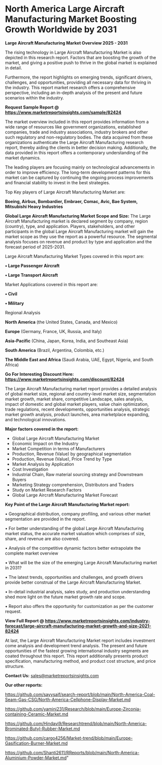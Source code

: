 # North America Large Aircraft Manufacturing Market Boosting Growth Worldwide by 2031

<Strong> Large Aircraft Manufacturing Market Overview 2025 - 2031</strong>

The rising technology in Large Aircraft Manufacturing Market is also depicted in this research report. Factors that are boosting the growth of the market, and giving a positive push to thrive in the global market is explained in detail.

Furthermore, the report highlights on emerging trends, significant drivers, challenges, and opportunities, providing all necessary data for thriving in the industry. This report market research offers a comprehensive perspective, including an in-depth analysis of the present and future scenarios within the industry.

<strong>Request Sample Report @ <a href=https://www.marketreportsinsights.com/sample/82424>https://www.marketreportsinsights.com/sample/82424</a></strong>

The market overview included in this report provides information from a wide range of resources like government organizations, established companies, trade and industry associations, industry brokers and other such regulatory and non-regulatory bodies. The data acquired from these organizations authenticate the Large Aircraft Manufacturing research report, thereby aiding the clients in better decision making. Additionally, the data provided in this report offers a contemporary understanding of the market dynamics.

The leading players are focusing mainly on technological advancements in order to improve efficiency. The long-term development patterns for this market can be captured by continuing the ongoing process improvements and financial stability to invest in the best strategies.

Top Key players of Large Aircraft Manufacturing Market are:

<strong>Boeing, Airbus, Bombardier, Embraer, Comac, Avic, Bae System, Mitsubishi Heavy Industries</strong>

<strong><b>Global Large Aircraft Manufacturing Market Scope and Size:</b></strong>
The Large Aircraft Manufacturing market is declared segment by company, region (country), type, and application. Players, stakeholders, and other participants in the global Large Aircraft Manufacturing market will gain the market scope as they use the report as a powerful resource. The segmental analysis focuses on revenue and product by type and application and the forecast period of 2025-2031.

Large Aircraft Manufacturing Market Types covered in this report are:

<strong>• Large Passenger Aircraft

• Large Transport Aircraft</strong>

Market Applications covered in this report are:

<strong>• Civil

• Military</strong> 

Regional Analysis

<strong>North America</strong> (the United States, Canada, and Mexico)

<strong>Europe</strong> (Germany, France, UK, Russia, and Italy)

<strong>Asia-Pacific</strong> (China, Japan, Korea, India, and Southeast Asia)

<strong>South America</strong> (Brazil, Argentina, Colombia, etc.)

<strong>The Middle East and Africa</strong> (Saudi Arabia, UAE, Egypt, Nigeria, and South Africa)

<strong>Go For Interesting Discount Here: <a href=https://www.marketreportsinsights.com/discount/82424>https://www.marketreportsinsights.com/discount/82424</a></strong>

The Large Aircraft Manufacturing market report provides a detailed analysis of global market size, regional and country-level market size, segmentation market growth, market share, competitive Landscape, sales analysis, impact of domestic and global market players, value chain optimization, trade regulations, recent developments, opportunities analysis, strategic market growth analysis, product launches, area marketplace expanding, and technological innovations.

<strong><b>Major factors covered in the report:</b></strong>
<ul>
  <li>Global Large Aircraft Manufacturing Market </li>
  <li>Economic Impact on the Industry</li>
  <li>Market Competition in terms of Manufacturers</li>
  <li>Production, Revenue (Value) by geographical segmentation</li>
  <li>Production, Revenue (Value), Price Trend by Type</li>
  <li>Market Analysis by Application</li>
  <li>Cost Investigation</li>
  <li>Industrial Chain, Raw material sourcing strategy and Downstream Buyers</li>
  <li>Marketing Strategy comprehension, Distributors and Traders</li>
  <li>Study on Market Research Factors</li>
  <li>Global Large Aircraft Manufacturing Market Forecast</li>
</ul>

<strong><b>Key Point of the Large Aircraft Manufacturing Market report:</b></strong>

• Geographical distribution, company profiling, and various other market segmentation are provided in the report.

• For better understanding of the global Large Aircraft Manufacturing market status, the accurate market valuation which comprises of size, share, and revenue are also covered.

• Analysis of the competitive dynamic factors better extrapolate the complete market overview

• What will be the size of the emerging Large Aircraft Manufacturing market in 2031?

• The latest trends, opportunities and challenges, and growth drivers provide better construal of the Large Aircraft Manufacturing Market.

• In-detail industrial analysis, sales study, and production understanding shed more light on the future market growth rate and scope.

• Report also offers the opportunity for customization as per the customer request.

<strong><b>View Full Report @ <a href=https://www.marketreportsinsights.com/industry-forecast/large-aircraft-manufacturing-market-growth-and-size-2021-82424>https://www.marketreportsinsights.com/industry-forecast/large-aircraft-manufacturing-market-growth-and-size-2021-82424</a></b></strong>


At last, the Large Aircraft Manufacturing Market report includes investment come analysis and development trend analysis. The present and future opportunities of the fastest growing international industry segments are coated throughout this report. This report additionally presents product specification, manufacturing method, and product cost structure, and price structure.

<strong>Contact Us:</strong>
sales@marketreportsinsights.com

<strong>Our other reports:</strong>

<a href=https://github.com/sayysaif/search-report/blob/main/North-America-Coal-Seam-Gas-CSG/North-America-Cellphone-Display-Market.md>https://github.com/sayysaif/search-report/blob/main/North-America-Coal-Seam-Gas-CSG/North-America-Cellphone-Display-Market.md</a>

<a href=https://github.com/yamini231/Research/blob/main/Europe-Zirconia-containing-Ceramic-Market.md>https://github.com/yamini231/Research/blob/main/Europe-Zirconia-containing-Ceramic-Market.md</a>

<a href=https://github.com/Hindavi9/Researchtrend/blob/main/North-America-Brominated-Butyl-Rubber-Market.md>https://github.com/Hindavi9/Researchtrend/blob/main/North-America-Brominated-Butyl-Rubber-Market.md</a>

<a href=https://github.com/cargo4256/Market-trend/blob/main/Europe-Gasification-Burner-Market.md>https://github.com/cargo4256/Market-trend/blob/main/Europe-Gasification-Burner-Market.md</a>

<a href=https://github.com/Shanti2611/RReports/blob/main/North-America-Aluminium-Powder-Market.md>https://github.com/Shanti2611/RReports/blob/main/North-America-Aluminium-Powder-Market.md</a>"
